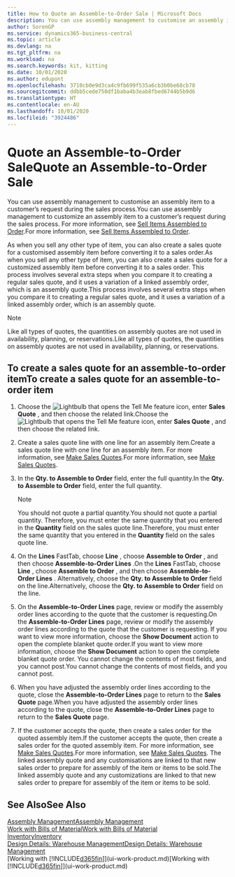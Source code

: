 ```yaml
---
title: How to Quote an Assemble-to-Order Sale | Microsoft Docs
description: You can use assembly management to customise an assembly item to a customer’s request during the sales process.
author: SorenGP
ms.service: dynamics365-business-central
ms.topic: article
ms.devlang: na
ms.tgt_pltfrm: na
ms.workload: na
ms.search.keywords: kit, kitting
ms.date: 10/01/2020
ms.author: edupont
ms.openlocfilehash: 3710cb0e9d3ca4c9fb699f535a6cb3b0be68cb78
ms.sourcegitcommit: ddbb5cede750df1baba4b3eab8fbed6744b5b9d6
ms.translationtype: HT
ms.contentlocale: en-AU
ms.lasthandoff: 10/01/2020
ms.locfileid: "3924486"
---
```

# <a name="quote-an-assemble-to-order-sale"></a><span data-ttu-id="52f2c-103">Quote an Assemble-to-Order Sale</span><span class="sxs-lookup"><span data-stu-id="52f2c-103">Quote an Assemble-to-Order Sale</span></span>
<span data-ttu-id="52f2c-104">You can use assembly management to customise an assembly item to a customer’s request during the sales process.</span><span class="sxs-lookup"><span data-stu-id="52f2c-104">You can use assembly management to customize an assembly item to a customer’s request during the sales process.</span></span> <span data-ttu-id="52f2c-105">For more information, see [Sell Items Assembled to Order](assembly-how-to-sell-items-assembled-to-order.md).</span><span class="sxs-lookup"><span data-stu-id="52f2c-105">For more information, see [Sell Items Assembled to Order](assembly-how-to-sell-items-assembled-to-order.md).</span></span>  

<span data-ttu-id="52f2c-106">As when you sell any other type of item, you can also create a sales quote for a customised assembly item before converting it to a sales order.</span><span class="sxs-lookup"><span data-stu-id="52f2c-106">As when you sell any other type of item, you can also create a sales quote for a customized assembly item before converting it to a sales order.</span></span> <span data-ttu-id="52f2c-107">This process involves several extra steps when you compare it to creating a regular sales quote, and it uses a variation of a linked assembly order, which is an assembly quote.</span><span class="sxs-lookup"><span data-stu-id="52f2c-107">This process involves several extra steps when you compare it to creating a regular sales quote, and it uses a variation of a linked assembly order, which is an assembly quote.</span></span>

> [!NOTE]  
>  <span data-ttu-id="52f2c-108">Like all types of quotes, the quantities on assembly quotes are not used in availability, planning, or reservations.</span><span class="sxs-lookup"><span data-stu-id="52f2c-108">Like all types of quotes, the quantities on assembly quotes are not used in availability, planning, or reservations.</span></span>  

## <a name="to-create-a-sales-quote-for-an-assemble-to-order-item"></a><span data-ttu-id="52f2c-109">To create a sales quote for an assemble-to-order item</span><span class="sxs-lookup"><span data-stu-id="52f2c-109">To create a sales quote for an assemble-to-order item</span></span>  
1.  <span data-ttu-id="52f2c-110">Choose the ![Lightbulb that opens the Tell Me feature](media/ui-search/search_small.png "Tell me what you want to do") icon, enter **Sales Quote** , and then choose the related link.</span><span class="sxs-lookup"><span data-stu-id="52f2c-110">Choose the ![Lightbulb that opens the Tell Me feature](media/ui-search/search_small.png "Tell me what you want to do") icon, enter **Sales Quote** , and then choose the related link.</span></span>  
2.  <span data-ttu-id="52f2c-111">Create a sales quote line with one line for an assembly item.</span><span class="sxs-lookup"><span data-stu-id="52f2c-111">Create a sales quote line with one line for an assembly item.</span></span> <span data-ttu-id="52f2c-112">For more information, see [Make Sales Quotes](sales-how-make-offers.md).</span><span class="sxs-lookup"><span data-stu-id="52f2c-112">For more information, see [Make Sales Quotes](sales-how-make-offers.md).</span></span>  
3.  <span data-ttu-id="52f2c-113">In the **Qty. to Assemble to Order** field, enter the full quantity.</span><span class="sxs-lookup"><span data-stu-id="52f2c-113">In the **Qty. to Assemble to Order** field, enter the full quantity.</span></span>

    > [!NOTE]  
    >  <span data-ttu-id="52f2c-114">You should not quote a partial quantity.</span><span class="sxs-lookup"><span data-stu-id="52f2c-114">You should not quote a partial quantity.</span></span> <span data-ttu-id="52f2c-115">Therefore, you must enter the same quantity that you entered in the **Quantity** field on the sales quote line.</span><span class="sxs-lookup"><span data-stu-id="52f2c-115">Therefore, you must enter the same quantity that you entered in the **Quantity** field on the sales quote line.</span></span>  

4.  <span data-ttu-id="52f2c-116">On the **Lines** FastTab, choose **Line** , choose **Assemble to Order** , and then choose **Assemble-to-Order Lines** .</span><span class="sxs-lookup"><span data-stu-id="52f2c-116">On the **Lines** FastTab, choose **Line** , choose **Assemble to Order** , and then choose **Assemble-to-Order Lines** .</span></span> <span data-ttu-id="52f2c-117">Alternatively, choose the **Qty. to Assemble to Order** field on the line.</span><span class="sxs-lookup"><span data-stu-id="52f2c-117">Alternatively, choose the **Qty. to Assemble to Order** field on the line.</span></span>  
5.  <span data-ttu-id="52f2c-118">On the **Assemble-to-Order Lines** page, review or modify the assembly order lines according to the quote that the customer is requesting.</span><span class="sxs-lookup"><span data-stu-id="52f2c-118">On the **Assemble-to-Order Lines** page, review or modify the assembly order lines according to the quote that the customer is requesting.</span></span> <span data-ttu-id="52f2c-119">If you want to view more information, choose the **Show Document** action to open the complete blanket quote order.</span><span class="sxs-lookup"><span data-stu-id="52f2c-119">If you want to view more information, choose the **Show Document** action to open the complete blanket quote order.</span></span> <span data-ttu-id="52f2c-120">You cannot change the contents of most fields, and you cannot post.</span><span class="sxs-lookup"><span data-stu-id="52f2c-120">You cannot change the contents of most fields, and you cannot post.</span></span>  
6.  <span data-ttu-id="52f2c-121">When you have adjusted the assembly order lines according to the quote, close the **Assemble-to-Order Lines** page to return to the **Sales Quote** page.</span><span class="sxs-lookup"><span data-stu-id="52f2c-121">When you have adjusted the assembly order lines according to the quote, close the **Assemble-to-Order Lines** page to return to the **Sales Quote** page.</span></span>  
7.  <span data-ttu-id="52f2c-122">If the customer accepts the quote, then create a sales order for the quoted assembly item.</span><span class="sxs-lookup"><span data-stu-id="52f2c-122">If the customer accepts the quote, then create a sales order for the quoted assembly item.</span></span> <span data-ttu-id="52f2c-123">For more information, see [Make Sales Quotes](sales-how-make-offers.md).</span><span class="sxs-lookup"><span data-stu-id="52f2c-123">For more information, see [Make Sales Quotes](sales-how-make-offers.md).</span></span> <span data-ttu-id="52f2c-124">The linked assembly quote and any customisations are linked to that new sales order to prepare for assembly of the item or items to be sold.</span><span class="sxs-lookup"><span data-stu-id="52f2c-124">The linked assembly quote and any customizations are linked to that new sales order to prepare for assembly of the item or items to be sold.</span></span>  

## <a name="see-also"></a><span data-ttu-id="52f2c-125">See Also</span><span class="sxs-lookup"><span data-stu-id="52f2c-125">See Also</span></span>  
[<span data-ttu-id="52f2c-126">Assembly Management</span><span class="sxs-lookup"><span data-stu-id="52f2c-126">Assembly Management</span></span>](assembly-assemble-items.md)  
[<span data-ttu-id="52f2c-127">Work with Bills of Material</span><span class="sxs-lookup"><span data-stu-id="52f2c-127">Work with Bills of Material</span></span>](inventory-how-work-BOMs.md)  
[<span data-ttu-id="52f2c-128">Inventory</span><span class="sxs-lookup"><span data-stu-id="52f2c-128">Inventory</span></span>](inventory-manage-inventory.md)  
[<span data-ttu-id="52f2c-129">Design Details: Warehouse Management</span><span class="sxs-lookup"><span data-stu-id="52f2c-129">Design Details: Warehouse Management</span></span>](design-details-warehouse-management.md)  
<span data-ttu-id="52f2c-130">[Working with [!INCLUDE[d365fin](includes/d365fin_md.md)]](ui-work-product.md)</span><span class="sxs-lookup"><span data-stu-id="52f2c-130">[Working with [!INCLUDE[d365fin](includes/d365fin_md.md)]](ui-work-product.md)</span></span>
